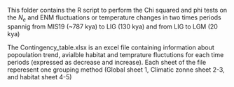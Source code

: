 This folder contains the R script to perform the Chi squared and phi tests on the *N<sub>e</sub>* and ENM fluctuations or temperature changes in two times periods \
spannig from MIS19 (~787 kya) to LIG (130 kya) and from LIG to LGM (20 kya)

The Contingency_table.xlsx is an excel file containing information about popoulation trend, avialble habitat and temprature fluctutions for each time periods (expressed as decrease and increase). Each sheet of the file reperesent one grouping method (Global sheet 1, Climatic zonne sheet 2-3, and habitat sheet 4-5)  
